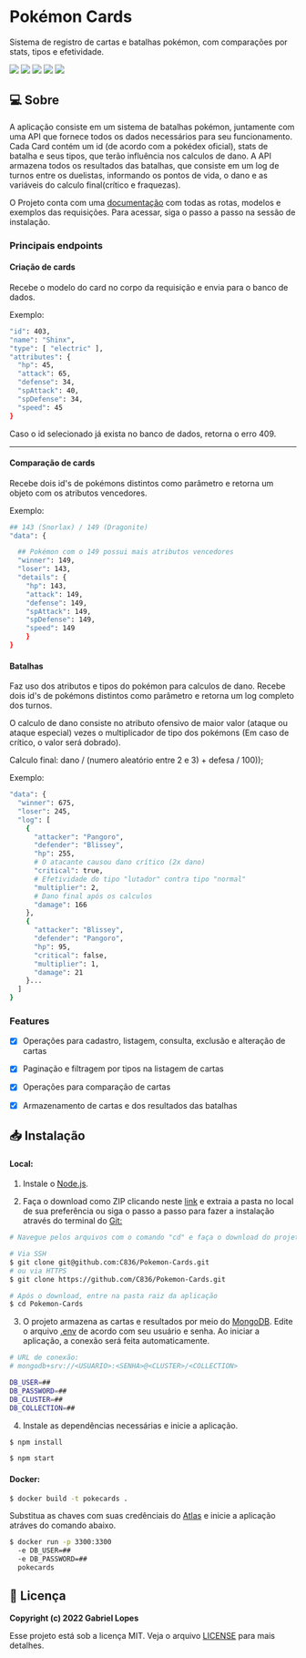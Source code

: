 # Pokémon Cards

Sistema de registro de cartas e batalhas pokémon, com comparações por stats, tipos e efetividade.

<div>
<img src="https://img.shields.io/badge/nestjs-E0234E?style=for-the-badge&logo=nestjs&logoColor=white"/>
<img src="https://img.shields.io/badge/TypeScript-007ACC?style=for-the-badge&logo=typescript&logoColor=white"/>
<img src="https://img.shields.io/badge/MongoDB-4EA94B?style=for-the-badge&logo=mongodb&logoColor=white"/>
<img src="https://img.shields.io/badge/npm-CB3837?style=for-the-badge&logo=npm&logoColor=white"/>
<img src="https://img.shields.io/badge/Swagger-85EA2D?style=for-the-badge&logo=Swagger&logoColor=white"/>
</div>

</div>

## 💻 Sobre

A aplicação consiste em um sistema de batalhas pokémon, juntamente com uma API que fornece todos os dados necessários para seu funcionamento. Cada Card contém um id (de acordo com a pokédex oficial), stats de batalha e seus tipos, que terão influência nos calculos de dano. A API armazena todos os resultados das batalhas, que consiste em um log de turnos entre os duelistas, informando os pontos de vida, o dano e as variáveis do calculo final(crítico e fraquezas).

O Projeto conta com uma [documentação](https://filmes-apirest.herokuapp.com/api) com todas as rotas, modelos e exemplos das requisições. Para acessar, siga o passo a passo na sessão de instalação.

### Principais endpoints

#### Criação de cards

Recebe o modelo do card no corpo da requisição e envia para o banco de dados.

Exemplo:

```bash
"id": 403,
"name": "Shinx",
"type": [ "electric" ],
"attributes": {
  "hp": 45,
  "attack": 65,
  "defense": 34,
  "spAttack": 40,
  "spDefense": 34,
  "speed": 45
}
```

Caso o id selecionado já exista no banco de dados, retorna o erro 409.

---

#### Comparação de cards

Recebe dois id's de pokémons distintos como parâmetro e retorna um objeto com os atributos vencedores.

Exemplo:

```bash
## 143 (Snorlax) / 149 (Dragonite)
"data": {

  ## Pokémon com o 149 possui mais atributos vencedores
  "winner": 149,
  "loser": 143,
  "details": {
    "hp": 143,
    "attack": 149,
    "defense": 149,
    "spAttack": 149,
    "spDefense": 149,
    "speed": 149
    }
}
```

#### Batalhas

Faz uso dos atributos e tipos do pokémon para calculos de dano. Recebe dois id's de pokémons distintos como parâmetro e retorna um log completo dos turnos.

O calculo de dano consiste no atributo ofensivo de maior valor (ataque ou ataque especial) vezes o multiplicador de tipo dos pokémons (Em caso de crítico, o valor será dobrado).

Calculo final: dano / (numero aleatório entre 2 e 3) + defesa / 100));

Exemplo:

```bash
"data": {
  "winner": 675,
  "loser": 245,
  "log": [
    {
      "attacker": "Pangoro",
      "defender": "Blissey",
      "hp": 255,
      # O atacante causou dano crítico (2x dano)
      "critical": true,
      # Efetividade do tipo "lutador" contra tipo "normal"
      "multiplier": 2,
      # Dano final após os calculos
      "damage": 166
    },
    {
      "attacker": "Blissey",
      "defender": "Pangoro",
      "hp": 95,
      "critical": false,
      "multiplier": 1,
      "damage": 21
    }...
  ]
}
```

### Features

- [x] Operações para cadastro, listagem, consulta, exclusão e alteração de cartas

- [x] Paginação e filtragem por tipos na listagem de cartas

- [x] Operações para comparação de cartas

- [x] Armazenamento de cartas e dos resultados das batalhas

## 📥 Instalação

#### Local:

1. Instale o [Node.js](https://nodejs.org/en/). 

2. Faça o download como ZIP clicando neste [link](https://github.com/C836/Pokemon-Cards/archive/refs/heads/main.zip) e extraia a pasta no local de sua preferência ou siga o passo a passo para fazer a instalação através do terminal do [Git:](https://git-scm.com/)

```bash
# Navegue pelos arquivos com o comando "cd" e faça o download do projeto

# Via SSH
$ git clone git@github.com:C836/Pokemon-Cards.git
# ou via HTTPS
$ git clone https://github.com/C836/Pokemon-Cards.git

# Após o download, entre na pasta raiz da aplicação
$ cd Pokemon-Cards
```

3. O projeto armazena as cartas e resultados por meio do [MongoDB](https://www.mongodb.com/cloud). Edite o arquivo [.env](https://github.com/C836/Pokemon-Cards/blob/main/.env_example) de acordo com seu usuário e senha. Ao iniciar a aplicação, a conexão será feita automaticamente.

```bash
# URL de conexão:
# mongodb+srv://<USUARIO>:<SENHA>@<CLUSTER>/<COLLECTION>

DB_USER=##
DB_PASSWORD=##
DB_CLUSTER=##
DB_COLLECTION=##
```

4. Instale as dependências necessárias e inicie a aplicação.

```bash
$ npm install

$ npm start
```

#### Docker:

```bash
$ docker build -t pokecards .
```

Substitua as chaves com suas credênciais do [Atlas](https://cloud.mongodb.com) e inicie a aplicação atráves do comando abaixo.

```bash
$ docker run -p 3300:3300 
  -e DB_USER=## 
  -e DB_PASSWORD=## 
  pokecards
```

## 📝 Licença

<b>Copyright (c) 2022 Gabriel Lopes</b>

Esse projeto está sob a licença MIT. Veja o arquivo [LICENSE](#) para mais detalhes.

